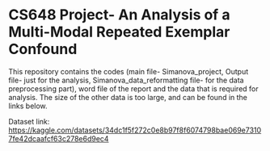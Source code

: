 # CS648 Project- An Analysis of a Multi-Modal Repeated Exemplar Confound
This repository contains the codes (main file- Simanova_project, Output file- just for the analysis, Simanova_data_reformatting file- for the data preprocessing part), word file of the report and the data that is required for analysis.
The size of the other data is too large, and can be found in the links below.

Dataset link: https://kaggle.com/datasets/34dc1f5f272c0e8b97f8f6074798bae069e73107fe42dcaafcf63c278e6d9ec4
